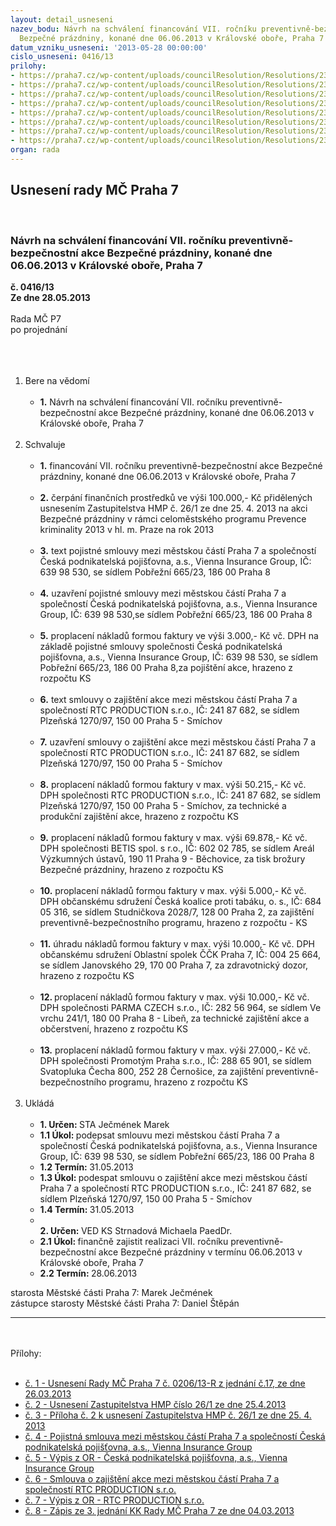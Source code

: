 ```yaml
---
layout: detail_usneseni
nazev_bodu: Návrh na schválení financování VII. ročníku preventivně-bezpečnostní akce
  Bezpečné prázdniny, konané dne 06.06.2013 v Královské oboře, Praha 7
datum_vzniku_usneseni: '2013-05-28 00:00:00'
cislo_usneseni: 0416/13
prilohy:
- https://praha7.cz/wp-content/uploads/councilResolution/Resolutions/23965/27-13-usneseni_rmc_bezpecne_prazdniny_realizace_2013.doc
- https://praha7.cz/wp-content/uploads/councilResolution/Resolutions/23965/27-13-usnesen%c3%ad_zastupitelstva_hmp[1].pdf
- https://praha7.cz/wp-content/uploads/councilResolution/Resolutions/23965/27-13-p%c5%99%c3%adloha_%c4%8d.2_k_usnesen%c3%ad_zastupitelstva_hmp[1].pdf
- https://praha7.cz/wp-content/uploads/councilResolution/Resolutions/23965/27-13-ps_m%c4%8d_pha_7_bez_pr%c3%a1zd.doc
- https://praha7.cz/wp-content/uploads/councilResolution/Resolutions/23965/27-13-or_cpp_bp_dp7.pdf
- https://praha7.cz/wp-content/uploads/councilResolution/Resolutions/23965/27-13-s27_rtc_production_bezpecne_prazdniny_2013.doc
- https://praha7.cz/wp-content/uploads/councilResolution/Resolutions/23965/27-13-or_rtc_production_bp.pdf
- https://praha7.cz/wp-content/uploads/councilResolution/Resolutions/23965/27-13-zapis_ze_3_jednani_kk_ze_dne_04_03_2013.doc
organ: rada
---
```

<div id="ucUsn_pList" class="usn">
	<span><h2>Usnesení rady MČ Praha 7 </h2>
<br></span><div class="standBody">
<span><h3>Návrh na schválení financování VII. ročníku preventivně-bezpečnostní akce Bezpečné prázdniny, konané dne 06.06.2013 v Královské oboře, Praha 7</h3></span><div class="center">
		<strong>č. 0416/13</strong><br>
	</div>
<div class="center">
		<strong>Ze dne 28.05.2013</strong><br><br>
	</div>Rada MČ P7<br>po projednání<br><br><br><ol>
<br><li>Bere na vědomí <br><ul>
<br><li>
<strong>1.</strong> Návrh na schválení financování VII. ročníku preventivně-bezpečnostní akce Bezpečné prázdniny, konané dne 06.06.2013 v Královské oboře, Praha 7 </li>
</ul>
<br>
</li>
<li>Schvaluje <br><ul>
<br><li>
<strong>1.</strong> financování VII. ročníku preventivně-bezpečnostní akce Bezpečné prázdniny, konané dne 06.06.2013 v Královské oboře, Praha 7<br><br>
</li>
<li>
<strong>2.</strong> čerpání finančních prostředků ve výši 100.000,- Kč přidělených usnesením Zastupitelstva HMP č. 26/1 ze dne 25. 4. 2013 na akci Bezpečné prázdniny v rámci celoměstského programu Prevence kriminality 2013 v hl. m. Praze na rok 2013 <br><br>
</li>
<li>
<strong>3.</strong> text pojistné smlouvy mezi městskou částí Praha 7 a společností Česká podnikatelská pojišťovna, a.s., Vienna Insurance Group, IČ: 639 98 530, se sídlem Pobřežní 665/23, 186 00 Praha 8 <br><br>
</li>
<li>
<strong>4.</strong> uzavření pojistné smlouvy mezi městskou částí Praha 7 a společností Česká podnikatelská pojišťovna, a.s., Vienna Insurance Group, IČ: 639 98 530,se sídlem Pobřežní 665/23, 186 00 Praha 8 <br><br>
</li>
<li>
<strong>5.</strong> proplacení nákladů formou faktury ve výši 3.000,- Kč vč. DPH na základě pojistné smlouvy společnosti Česká podnikatelská pojišťovna, a.s., Vienna Insurance Group, IČ: 639 98 530, se sídlem Pobřežní 665/23, 186 00 Praha 8,za pojištění akce, hrazeno z rozpočtu KS <br><br>
</li>
<li>
<strong>6.</strong> text smlouvy o zajištění akce mezi městskou částí Praha 7 a společností RTC PRODUCTION s.r.o., IČ: 241 87 682, se sídlem Plzeňská 1270/97, 150 00 Praha 5 - Smíchov <br><br>
</li>
<li>
<strong>7.</strong> uzavření smlouvy o zajištění akce mezi městskou částí Praha 7 a společností RTC PRODUCTION s.r.o., IČ: 241 87 682, se sídlem Plzeňská 1270/97, 150 00 Praha 5 - Smíchov <br><br>
</li>
<li>
<strong>8.</strong> proplacení nákladů formou faktury v max. výši 50.215,- Kč vč. DPH společnosti RTC PRODUCTION s.r.o., IČ: 241 87 682, se sídlem Plzeňská 1270/97, 150 00 Praha 5 - Smíchov, za technické a produkční zajištění akce, hrazeno z rozpočtu KS <br><br>
</li>
<li>
<strong>9.</strong> proplacení nákladů formou faktury v max. výši 69.878,- Kč vč. DPH společnosti BETIS spol. s r.o., IČ: 602 02 785, se sídlem Areál Výzkumných ústavů, 190 11 Praha 9 - Běchovice, za tisk brožury Bezpečné prázdniny, hrazeno z rozpočtu KS <br><br>
</li>
<li>
<strong>10.</strong> proplacení nákladů formou faktury v max. výši 5.000,- Kč vč. DPH občanskému sdružení Česká koalice proti tabáku, o. s., IČ: 684 05 316, se sídlem Studničkova 2028/7, 128 00 Praha 2, za zajištění preventivně-bezpečnostního programu, hrazeno z rozpočtu - KS <br><br>
</li>
<li>
<strong>11.</strong> úhradu nákladů formou faktury v max. výši 10.000,- Kč vč. DPH občanskému sdružení Oblastní spolek ČČK Praha 7, IČ: 004 25 664, se sídlem Janovského 29, 170 00 Praha 7, za zdravotnický dozor, hrazeno z rozpočtu KS <br><br>
</li>
<li>
<strong>12. </strong>proplacení nákladů formou faktury v max. výši 10.000,- Kč vč. DPH společnosti PARMA CZECH s.r.o., IČ: 282 56 964, se sídlem Ve vrchu 241/1, 180 00 Praha 8 - Libeň, za technické zajištění akce a občerstvení, hrazeno z rozpočtu KS <br><br>
</li>
<li>
<strong>13.</strong> proplacení nákladů formou faktury v max. výši 27.000,- Kč vč. DPH společnosti Promotým Praha s.r.o., IČ: 288 65 901, se sídlem Svatopluka Čecha 800, 252 28 Černošice, za zajištění preventivně-bezpečnostního programu, hrazeno z rozpočtu KS <br>
</li>
</ul>
<br>
</li>
<li>Ukládá <br><ul>
<br><li>
<strong>1. Určen: </strong>STA Ječmének Marek <br>
</li>
<li>
<strong>1.1 Úkol: </strong>podepsat smlouvu mezi městskou částí Praha 7 a společností Česká podnikatelská pojišťovna, a.s., Vienna Insurance Group, IČ: 639 98 530, se sídlem Pobřežní 665/23, 186 00 Praha 8 <br>
</li>
<li>
<strong>1.2 Termín: </strong>31.05.2013 <br>
</li>
<li>
<strong>1.3 Úkol: </strong>podespat smlouvu o zajištění akce mezi městskou částí Praha 7 a společností RTC PRODUCTION s.r.o., IČ: 241 87 682, se sídlem Plzeňská 1270/97, 150 00 Praha 5 - Smíchov <br>
</li>
<li>
<strong>1.4 Termín: </strong>31.05.2013 <br>
</li>
<li>
<strong><br>2. Určen: </strong>VED KS Strnadová Michaela PaedDr. <br>
</li>
<li>
<strong>2.1 Úkol: </strong>finančně zajistit realizaci VII. ročníku preventivně-bezpečnostní akce Bezpečné prázdniny v termínu 06.06.2013 v Královské oboře, Praha 7 <br>
</li>
<li>
<strong>2.2 Termín: </strong>28.06.2013</li>
</ul>
</li>
</ol>starosta Městské části Praha 7: Marek Ječmének<br>zástupce starosty Městské části Praha 7: Daniel Štěpán <br><hr>
<br><br>Přílohy: <br><ul>
<br><li>
<a href="/zdroj.aspx?typ=4&amp;id=50349&amp;sh=-1454601259" target="_blank" title="Odkaz na soubor - 33,5 kB - nové okno">č. 1 - Usnesení Rady MČ Praha 7 č. 0206/13-R z jednání č.17, ze dne 26.03.2013</a> <br>
</li>
<li>
<a href="/zdroj.aspx?typ=4&amp;id=50350&amp;sh=-29501035" target="_blank" title="Odkaz na soubor - 68,7 kB - nové okno">č. 2 - Usnesení Zastupitelstva HMP číslo 26/1 ze dne 25.4.2013</a> <br>
</li>
<li>
<a href="/zdroj.aspx?typ=4&amp;id=50351&amp;sh=-29465483" target="_blank" title="Odkaz na soubor - 71,9 kB - nové okno">č. 3 - Příloha č. 2 k usnesení Zastupitelstva HMP č. 26/1 ze dne 25. 4. 2013</a> <br>
</li>
<li>
<a href="/zdroj.aspx?typ=4&amp;id=50352&amp;sh=-29433771" target="_blank" title="Odkaz na soubor - 1,3 MB - nové okno">č. 4 - Pojistná smlouva mezi městskou částí Praha 7 a společností Česká podnikatelská pojišťovna, a.s., Vienna Insurance Group</a> <br>
</li>
<li>
<a href="/zdroj.aspx?typ=4&amp;id=50353&amp;sh=-30372811" target="_blank" title="Odkaz na soubor - 64,4 kB - nové okno">č. 5 - Výpis z OR - Česká podnikatelská pojišťovna, a.s., Vienna Insurance Group</a> <br>
</li>
<li>
<a href="/zdroj.aspx?typ=4&amp;id=50354&amp;sh=-29636587" target="_blank" title="Odkaz na soubor - 315,5 kB - nové okno">č. 6 - Smlouva o zajištění akce mezi městskou částí Praha 7 a společností RTC PRODUCTION s.r.o.</a> <br>
</li>
<li>
<a href="/zdroj.aspx?typ=4&amp;id=50355&amp;sh=-29600523" target="_blank" title="Odkaz na soubor - 56,3 kB - nové okno">č. 7 - Výpis z OR - RTC PRODUCTION s.r.o.</a> <br>
</li>
<li>
<a href="/zdroj.aspx?typ=4&amp;id=50356&amp;sh=-29568811" target="_blank" title="Odkaz na soubor - 87 kB - nové okno">č. 8 - Zápis ze 3. jednání KK Rady MČ Praha 7 ze dne 04.03.2013</a> </li>
</ul>
</div>
</div>